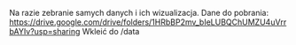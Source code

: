 Na razie zebranie samych danych i ich wizualizacja.
Dane do pobrania: https://drive.google.com/drive/folders/1HRbBP2mv_bIeLUBQChUMZU4uVrrbAYIv?usp=sharing
Wkleić do /data
